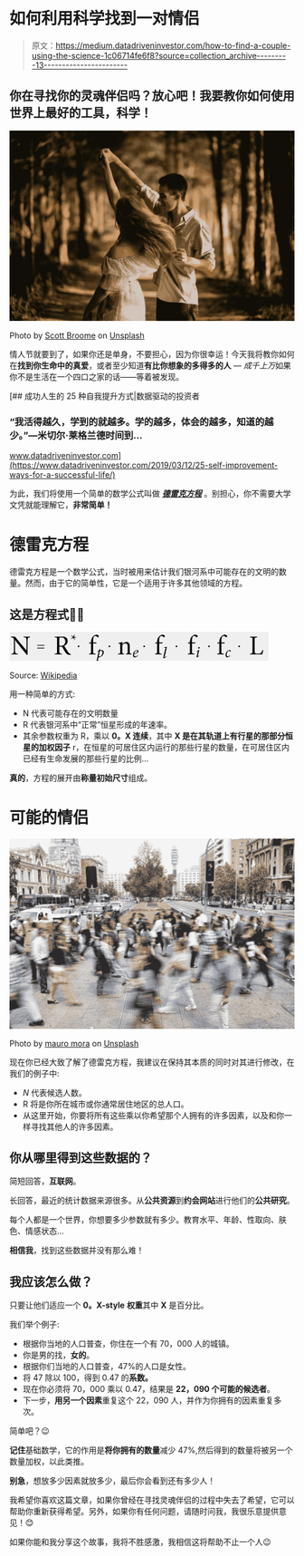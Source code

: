 # 如何利用科学找到一对情侣

> 原文：<https://medium.datadriveninvestor.com/how-to-find-a-couple-using-the-science-1c06714fe6f8?source=collection_archive---------13----------------------->

## 你在寻找你的灵魂伴侣吗？放心吧！我要教你如何使用世界上最好的工具，科学！

![](img/f9de2e31e1d448a08f924afaaa9c008b.png)

Photo by [Scott Broome](https://unsplash.com/@scottbroomephotography?utm_source=medium&utm_medium=referral) on [Unsplash](https://unsplash.com?utm_source=medium&utm_medium=referral)

情人节就要到了，如果你还是单身，不要担心，因为你很幸运！今天我将教你如何在**找到你生命中的真爱**，或者至少知道**有比你想象的多得多的人** — *成千上万*如果你不是生活在一个四口之家的话——等着被发现。

[](https://www.datadriveninvestor.com/2019/03/12/25-self-improvement-ways-for-a-successful-life/) [## 成功人生的 25 种自我提升方式|数据驱动的投资者

### “我活得越久，学到的就越多。学的越多，体会的越多，知道的越少。”―米切尔·莱格兰德时间到…

www.datadriveninvestor.com](https://www.datadriveninvestor.com/2019/03/12/25-self-improvement-ways-for-a-successful-life/) 

为此，我们将使用一个简单的数学公式叫做 [***德雷克方程***](https://en.wikipedia.org/wiki/Drake_equation) 。别担心，你不需要大学文凭就能理解它，**非常简单！**

# 德雷克方程

德雷克方程是一个数学公式，当时被用来估计我们银河系中可能存在的文明的数量。然而，由于它的简单性，它是一个适用于许多其他领域的方程。

## 这是方程式👴🏻

![](img/37e608ca311af21b25e3b191cbba349b.png)

Source: [Wikipedia](https://en.wikipedia.org/wiki/Drake_equation)

用一种简单的方式:

*   N 代表可能存在的文明数量
*   R 代表银河系中“正常”恒星形成的年速率。
*   其余参数权重为 R，乘以 **0。X 连续**，其中 **X 是在其轨道上有行星的那部分恒星的加权因子** r，在恒星的可居住区内运行的那些行星的数量，在可居住区内已经有生命发展的那些行星的比例…

**真的**，方程的展开由**称量初始尺寸**组成。

# 可能的情侣

![](img/c3a7587f42099b86c1752cf92a82f3ec.png)

Photo by [mauro mora](https://unsplash.com/@mauromora?utm_source=medium&utm_medium=referral) on [Unsplash](https://unsplash.com?utm_source=medium&utm_medium=referral)

现在你已经大致了解了德雷克方程，我建议在保持其本质的同时对其进行修改，在我们的例子中:

*   *N* 代表候选人数。
*   R 将是你所在城市或你通常居住地区的总人口。
*   从这里开始，你要将所有这些乘以你希望那个人拥有的许多因素，以及和你一样寻找其他人的许多因素。

## 你从哪里得到这些数据的？

简短回答，**互联网**。

长回答，最近的统计数据来源很多。从**公共资源**到**约会网站**进行他们的**公共研究**。

每个人都是一个世界，你想要多少参数就有多少。教育水平、年龄、性取向、肤色、情感状态…

**相信我**，找到这些数据并没有那么难！

## 我应该怎么做？

只要让他们适应一个 **0。X-style** **权重**其中 **X** 是百分比。

我们举个例子:

*   根据你当地的人口普查，你住在一个有 70，000 人的城镇。
*   你是男的找，**女的**。
*   根据你们当地的人口普查，47%的人口是女性。
*   将 47 除以 100，得到 0.47 的**系数。**
*   现在你必须将 70，000 乘以 0.47，结果是 **22，090 个可能的候选者**。
*   下一步，**用另一个因素**重复这个 22，090 人，并作为你拥有的因素重复多次。

简单吧？😉

**记住**基础数学，它的作用是**将你拥有的数量**减少 47%,然后得到的数量将被另一个数量加权，以此类推。

**别急**，想放多少因素就放多少，最后你会看到还有多少人！

我希望你喜欢这篇文章，如果你曾经在寻找灵魂伴侣的过程中失去了希望，它可以帮助你重新获得希望。另外，如果你有任何问题，请随时问我，我很乐意提供意见！😊

如果你能和我分享这个故事，我将不胜感激，我相信这将帮助不止一个人😉